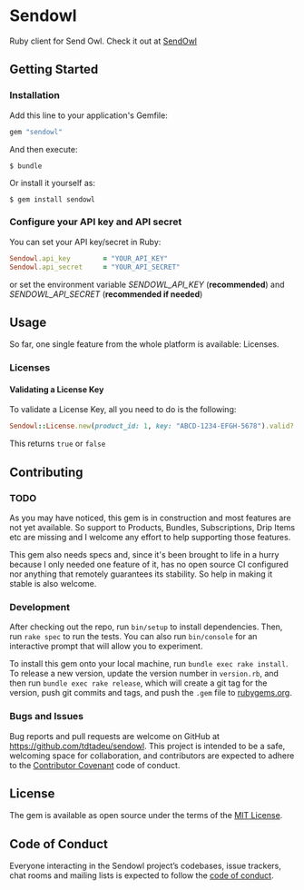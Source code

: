 # Sendowl

Ruby client for Send Owl. Check it out at [SendOwl](https://www.sendowl.com/)

## Getting Started

### Installation

Add this line to your application's Gemfile:

```ruby
gem "sendowl"
```

And then execute:

    $ bundle

Or install it yourself as:

    $ gem install sendowl

### Configure your API key and API secret

You can set your API key/secret in Ruby:

```ruby
Sendowl.api_key        = "YOUR_API_KEY"
Sendowl.api_secret     = "YOUR_API_SECRET"
```

or set the environment variable _SENDOWL\_API\_KEY_ (**recommended**)
and _SENDOWL\_API\_SECRET_ (**recommended if needed**)

## Usage

So far, one single feature from the whole platform is available: Licenses.

### Licenses

#### Validating a License Key

To validate a License Key, all you need to do is the following:

```ruby
Sendowl::License.new(product_id: 1, key: "ABCD-1234-EFGH-5678").valid?
```

This returns `true` or `false`

## Contributing

### TODO

As you may have noticed, this gem is in construction and most features are not yet
available. So support to Products, Bundles, Subscriptions, Drip Items etc are
missing and I welcome any effort to help supporting those features.

This gem also needs specs and, since it's been brought to life in a hurry
because I only needed one feature of it, has no open source CI configured nor
anything that remotely guarantees its stability. So help in making it stable is
also welcome.

### Development

After checking out the repo, run `bin/setup` to install dependencies. Then, run `rake spec` to run the tests. You can also run `bin/console` for an interactive prompt that will allow you to experiment.

To install this gem onto your local machine, run `bundle exec rake install`. To release a new version, update the version number in `version.rb`, and then run `bundle exec rake release`, which will create a git tag for the version, push git commits and tags, and push the `.gem` file to [rubygems.org](https://rubygems.org).

### Bugs and Issues

Bug reports and pull requests are welcome on GitHub at https://github.com/tdtadeu/sendowl. This project is intended to be a safe, welcoming space for collaboration, and contributors are expected to adhere to the [Contributor Covenant](http://contributor-covenant.org) code of conduct.

## License

The gem is available as open source under the terms of the [MIT License](https://opensource.org/licenses/MIT).

## Code of Conduct

Everyone interacting in the Sendowl project’s codebases, issue trackers, chat rooms and mailing lists is expected to follow the [code of conduct](https://github.com/tdtadeu/sendowl/blob/master/CODE_OF_CONDUCT.md).
